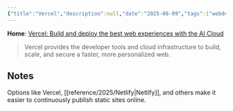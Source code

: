 ```yaml
---
{"title":"Vercel","description":null,"date":"2025-08-09","tags":["webdev","hosting"],"dg-publish":true,"created":"2025-08-09 21:19:40","updated":"2025-08-09T21:34:21-04:00","permalink":"/reference/2025/vercel/","dgPassFrontmatter":true}
---
```


**Home**: [Vercel: Build and deploy the best web experiences with the AI Cloud](https://vercel.com/)
> Vercel provides the developer tools and cloud infrastructure to build, scale, and secure a faster, more personalized web.
## Notes
Options like Vercel, [[reference/2025/Netlify\|Netlify]], and others make it easier to continuously publish static sites online.


